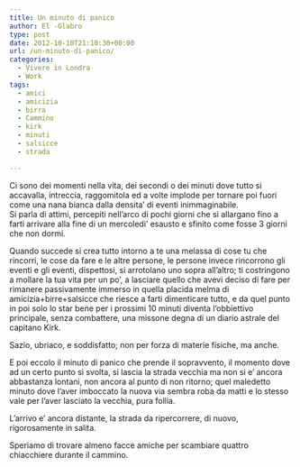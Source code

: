 ```yaml
---
title: Un minuto di panico
author: El -Glabro
type: post
date: 2012-10-10T21:10:30+00:00
url: /un-minuto-di-panico/
categories:
  - Vivere in Londra
  - Work
tags:
  - amici
  - amicizia
  - birra
  - Cammino
  - kirk
  - minuti
  - salsicce
  - strada

---
```

Ci sono dei momenti nella vita, dei secondi o dei minuti dove tutto si accavalla, intreccia, raggomitola ed a volte implode per tornare poi fuori come una nana bianca dalla densita&#8217; di eventi inimmaginabile.  
Si parla di attimi, percepiti nell&#8217;arco di pochi giorni che si allargano fino a farti arrivare alla fine di un mercoledi&#8217; esausto e sfinito come fosse 3 giorni che non dormi.

Quando succede si crea tutto intorno a te una melassa di cose tu che rincorri, le cose da fare e le altre persone, le persone invece rincorrono gli eventi e gli eventi, dispettosi, si arrotolano uno sopra all&#8217;altro; ti costringono a mollare la tua vita per un po&#8217;, a lasciare quello che avevi deciso di fare per rimanere passivamente immerso in quella placida melma di amicizia+birre+salsicce che riesce a farti dimenticare tutto, e da quel punto in poi solo lo star bene per i prossimi 10 minuti diventa l&#8217;obbiettivo principale, senza combattere, una missone degna di un diario astrale del capitano Kirk.

Sazio, ubriaco, e soddisfatto; non per forza di materie fisiche, ma anche.

E poi eccolo il minuto di panico che prende il sopravvento, il momento dove ad un certo punto si svolta, si lascia la strada vecchia ma non si e&#8217; ancora abbastanza lontani, non ancora al punto di non ritorno; quel maledetto minuto dove l&#8217;aver imboccato la nuova via sembra roba da matti e lo stesso vale per l&#8217;aver lasciato la vecchia, pura follia.

L&#8217;arrivo e&#8217; ancora distante, la strada da ripercorrere, di nuovo, rigorosamente in salita.

Speriamo di trovare almeno facce amiche per scambiare quattro chiacchiere durante il cammino.